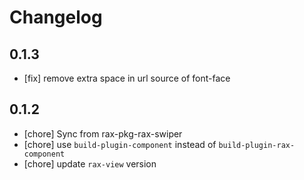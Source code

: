 # Changelog

## 0.1.3
- [fix] remove extra space in url source of font-face

## 0.1.2
- [chore] Sync from rax-pkg-rax-swiper
- [chore] use `build-plugin-component` instead of `build-plugin-rax-component`
- [chore] update `rax-view` version
